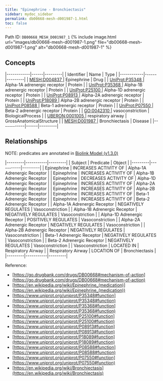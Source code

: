 ```yaml
---
title: "Epinephrine - Bronchiectasis"
sidebar: mydoc_sidebar
permalink: db00668-mesh-d001987-1.html
toc: false 
---
```



Path ID: `DB00668_MESH_D001987_1`
{% include image.html url="images/db00668-mesh-d001987-1.png" file="db00668-mesh-d001987-1.png" alt="db00668-mesh-d001987-1" %}

## Concepts

|------------|------|---------|
| Identifier | Name | Type    |
|------------|------|---------|
| <a href="https://identifiers.org/MESH:D004837">MESH:D004837 </a> | Epinephrine | Drug |
| <a href="https://identifiers.org/UniProt:P35348">UniProt:P35348 </a> | Alpha-1A adrenergic receptor | Protein |
| <a href="https://identifiers.org/UniProt:P35368">UniProt:P35368 </a> | Alpha-1B adrenergic receptor | Protein |
| <a href="https://identifiers.org/UniProt:P25100">UniProt:P25100 </a> | Alpha-1D adrenergic receptor | Protein |
| <a href="https://identifiers.org/UniProt:P08913">UniProt:P08913 </a> | Alpha-2A adrenergic receptor | Protein |
| <a href="https://identifiers.org/UniProt:P18089">UniProt:P18089 </a> | Alpha-2B adrenergic receptor | Protein |
| <a href="https://identifiers.org/UniProt:P08588">UniProt:P08588 </a> | Beta-1 adrenergic receptor | Protein |
| <a href="https://identifiers.org/UniProt:P07550">UniProt:P07550 </a> | Beta-2 adrenergic receptor | Protein |
| <a href="https://identifiers.org/GO:0042310">GO:0042310 </a> | vasoconstriction | BiologicalProcess |
| <a href="https://identifiers.org/UBERON:0001005">UBERON:0001005 </a> | respiratory airway | GrossAnatomicalStructure |
| <a href="https://identifiers.org/MESH:D001987">MESH:D001987 </a> | Bronchiectasis | Disease |
|------------|------|---------|

## Relationships


NOTE: predicates are annotated in <a href="https://github.com/biolink/biolink-model/releases/tag/v1.3.0">Biolink Model (v1.3.0)</a>

|---------|-----------|---------|
| Subject | Predicate | Object  |
|---------|-----------|---------|
| Epinephrine | INCREASES ACTIVITY OF | Alpha-1A Adrenergic Receptor |
| Epinephrine | INCREASES ACTIVITY OF | Alpha-1B Adrenergic Receptor |
| Epinephrine | DECREASES ACTIVITY OF | Alpha-1D Adrenergic Receptor |
| Epinephrine | INCREASES ACTIVITY OF | Alpha-2A Adrenergic Receptor |
| Epinephrine | INCREASES ACTIVITY OF | Alpha-2B Adrenergic Receptor |
| Epinephrine | INCREASES ACTIVITY OF | Beta-1 Adrenergic Receptor |
| Epinephrine | INCREASES ACTIVITY OF | Beta-2 Adrenergic Receptor |
| Alpha-1A Adrenergic Receptor | NEGATIVELY REGULATES | Vasoconstriction |
| Alpha-1B Adrenergic Receptor | NEGATIVELY REGULATES | Vasoconstriction |
| Alpha-1D Adrenergic Receptor | POSITIVELY REGULATES | Vasoconstriction |
| Alpha-2A Adrenergic Receptor | NEGATIVELY REGULATES | Vasoconstriction |
| Alpha-2B Adrenergic Receptor | NEGATIVELY REGULATES | Vasoconstriction |
| Beta-1 Adrenergic Receptor | NEGATIVELY REGULATES | Vasoconstriction |
| Beta-2 Adrenergic Receptor | NEGATIVELY REGULATES | Vasoconstriction |
| Vasoconstriction | LOCATED IN | Respiratory Airway |
| Respiratory Airway | LOCATION OF | Bronchiectasis |
|---------|-----------|---------|

Reference: 
  - [https://go.drugbank.com/drugs/DB00668#mechanism-of-action](https://go.drugbank.com/drugs/DB00668#mechanism-of-action)
  - [https://en.wikipedia.org/wiki/Epinephrine_(medication)](https://en.wikipedia.org/wiki/Epinephrine_(medication))
  - [https://www.uniprot.org/uniprot/P35348#function](https://www.uniprot.org/uniprot/P35348#function)
  - [https://www.uniprot.org/uniprot/P35368#function](https://www.uniprot.org/uniprot/P35368#function)
  - [https://www.uniprot.org/uniprot/P25100#function](https://www.uniprot.org/uniprot/P25100#function)
  - [https://www.uniprot.org/uniprot/P08913#function](https://www.uniprot.org/uniprot/P08913#function)
  - [https://www.uniprot.org/uniprot/P18089#function](https://www.uniprot.org/uniprot/P18089#function)
  - [https://www.uniprot.org/uniprot/P08588#function](https://www.uniprot.org/uniprot/P08588#function)
  - [https://www.uniprot.org/uniprot/P07550#function](https://www.uniprot.org/uniprot/P07550#function)
  - [https://en.wikipedia.org/wiki/Bronchiectasis](https://en.wikipedia.org/wiki/Bronchiectasis)
